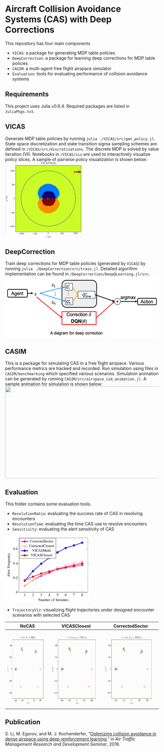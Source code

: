 # Aircraft Collision Avoidance Systems (CAS) with Deep Corrections

This repository has four main components
- `VICAS`: a package for generating MDP table policies
- `DeepCorrection`: a package for learning deep corrections for MDP table policies
- `CASIM`: a multi-agent free flight airspace simulator
- `Evaluation`: tools for evaluating performance of collision avoidance systems

## Requirements
This project uses Julia v0.6.4. Required packages are listed in `JuliaPkgs.txt`.

## VICAS
Generate MDP table policies by running `julia ./VICAS/src/gen_policy.jl`. State space discretization and state transition sigma sampling schemes are defined in `/VICAS/src/discretizations`. The discrete MDP is solved by value iteration (VI). Notebooks in `/VICAS/viz` are used to interactively visualize policy slices. A sample of pairwise policy visualization is shown below:  
<img src="/docs/vicas_policy.gif" width="250" height="249">


## DeepCorrection
Train deep corrections for MDP table policies (generated by `VICAS`) by running `julia ./DeepCorrection/src/train.jl`. Detailed algorithm implementation can be found in `/DeepCorrection/DeepQLearning.jl/src`.  
<img src="/docs/deepcorrection.png" width="534" height="200">

## CASIM
This is a package for simulating CAS in a free flight airspace. Various performance metrics are tracked and recorded. Run simulation using files in `CASIM/benchmarking` which specified various scenarios. Simulation animation can be generated by running `CASIM/src/airspace_sim_animation.jl`. 
A sample animation for simulation is shown below:  
<img src="/docs/casim_sample.gif" width="562" height="300">

## Evaluation
This folder contains some evaluation tools. 
- `ResolutionRatio`: evaluating the success rate of CAS in resolving encounters
- `ResolutionTime`: evaluating the time CAS use to resolve encounters
- `Sensitivity`: evaluating the alert sensitivity of CAS  
<img src="/docs/sensitivity.png" width="280" height="216">  

- `TrajectoryViz`: visualizing flight trajectories under designed encounter scenarios with selected CAS  

NoCAS | VICASClosest |  CorrectedSector
:-:|:-------------------------:|:-----------------------:
<img src="/docs/nocas_trajviz.gif" width="250" height="250"> | <img src="/docs/vicas_closest_trajviz.gif" width="250" height="250">  |  <img src="/docs/corrected_sector_trajviz.gif" width="250" height="250">



## Publication
S. Li, M. Egorov, and M. J. Kochenderfer, “[Optimizing collision avoidance in dense airspace using deep reinforcement learning](http://www.atmseminarus.org/seminarContent/seminar13/papers/ATM_Seminar_2019_paper_65.pdf),” in *Air Traffic Management Research and Development Seminar*, 2019.
